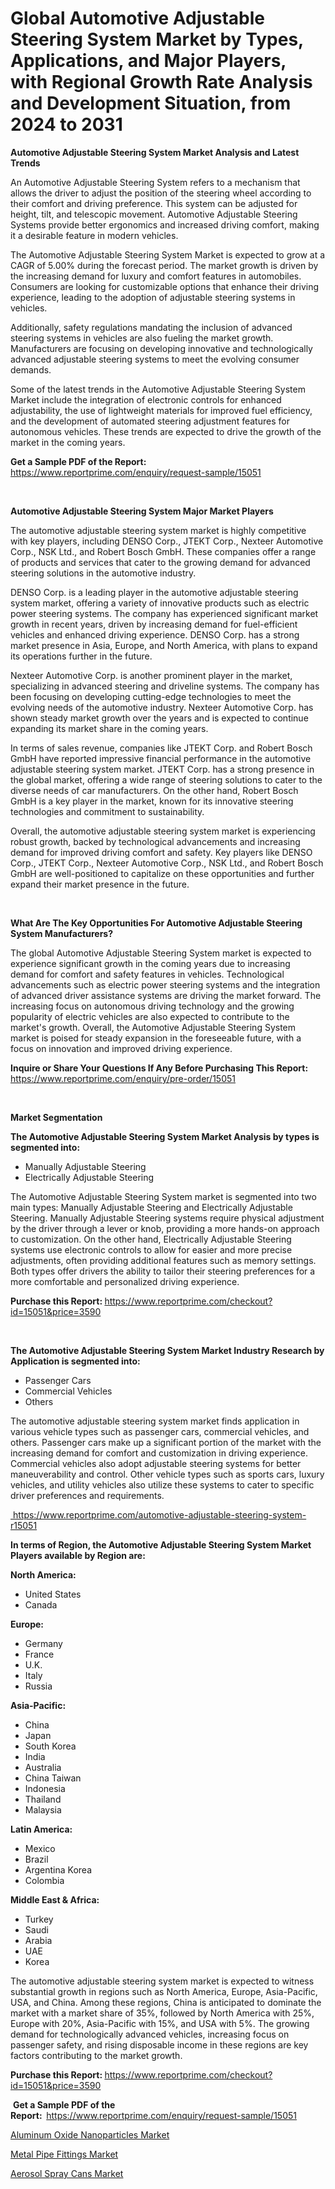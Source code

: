 <p><h1>Global Automotive Adjustable Steering System Market by Types, Applications, and Major Players, with Regional Growth Rate Analysis and Development Situation, from 2024 to 2031</h1></p><p><strong>Automotive Adjustable Steering System Market Analysis and Latest Trends</strong></p>
<p><p>An Automotive Adjustable Steering System refers to a mechanism that allows the driver to adjust the position of the steering wheel according to their comfort and driving preference. This system can be adjusted for height, tilt, and telescopic movement. Automotive Adjustable Steering Systems provide better ergonomics and increased driving comfort, making it a desirable feature in modern vehicles.</p><p>The Automotive Adjustable Steering System Market is expected to grow at a CAGR of 5.00% during the forecast period. The market growth is driven by the increasing demand for luxury and comfort features in automobiles. Consumers are looking for customizable options that enhance their driving experience, leading to the adoption of adjustable steering systems in vehicles.</p><p>Additionally, safety regulations mandating the inclusion of advanced steering systems in vehicles are also fueling the market growth. Manufacturers are focusing on developing innovative and technologically advanced adjustable steering systems to meet the evolving consumer demands.</p><p>Some of the latest trends in the Automotive Adjustable Steering System Market include the integration of electronic controls for enhanced adjustability, the use of lightweight materials for improved fuel efficiency, and the development of automated steering adjustment features for autonomous vehicles. These trends are expected to drive the growth of the market in the coming years.</p></p>
<p><strong>Get a Sample PDF of the Report:&nbsp;</strong> <a href="https://www.reportprime.com/enquiry/request-sample/15051">https://www.reportprime.com/enquiry/request-sample/15051</a></p>
<p>&nbsp;</p>
<p><strong>Automotive Adjustable Steering System Major Market Players</strong></p>
<p><p>The automotive adjustable steering system market is highly competitive with key players, including DENSO Corp., JTEKT Corp., Nexteer Automotive Corp., NSK Ltd., and Robert Bosch GmbH. These companies offer a range of products and services that cater to the growing demand for advanced steering solutions in the automotive industry.</p><p>DENSO Corp. is a leading player in the automotive adjustable steering system market, offering a variety of innovative products such as electric power steering systems. The company has experienced significant market growth in recent years, driven by increasing demand for fuel-efficient vehicles and enhanced driving experience. DENSO Corp. has a strong market presence in Asia, Europe, and North America, with plans to expand its operations further in the future.</p><p>Nexteer Automotive Corp. is another prominent player in the market, specializing in advanced steering and driveline systems. The company has been focusing on developing cutting-edge technologies to meet the evolving needs of the automotive industry. Nexteer Automotive Corp. has shown steady market growth over the years and is expected to continue expanding its market share in the coming years.</p><p>In terms of sales revenue, companies like JTEKT Corp. and Robert Bosch GmbH have reported impressive financial performance in the automotive adjustable steering system market. JTEKT Corp. has a strong presence in the global market, offering a wide range of steering solutions to cater to the diverse needs of car manufacturers. On the other hand, Robert Bosch GmbH is a key player in the market, known for its innovative steering technologies and commitment to sustainability.</p><p>Overall, the automotive adjustable steering system market is experiencing robust growth, backed by technological advancements and increasing demand for improved driving comfort and safety. Key players like DENSO Corp., JTEKT Corp., Nexteer Automotive Corp., NSK Ltd., and Robert Bosch GmbH are well-positioned to capitalize on these opportunities and further expand their market presence in the future.</p></p>
<p>&nbsp;</p>
<p><strong>What Are The Key Opportunities For Automotive Adjustable Steering System Manufacturers?</strong></p>
<p><p>The global Automotive Adjustable Steering System market is expected to experience significant growth in the coming years due to increasing demand for comfort and safety features in vehicles. Technological advancements such as electric power steering systems and the integration of advanced driver assistance systems are driving the market forward. The increasing focus on autonomous driving technology and the growing popularity of electric vehicles are also expected to contribute to the market's growth. Overall, the Automotive Adjustable Steering System market is poised for steady expansion in the foreseeable future, with a focus on innovation and improved driving experience.</p></p>
<p><strong>Inquire or Share Your Questions If Any Before Purchasing This Report:</strong> <a href="https://www.reportprime.com/enquiry/pre-order/15051">https://www.reportprime.com/enquiry/pre-order/15051</a></p>
<p>&nbsp;</p>
<p><strong>Market Segmentation</strong></p>
<p><strong>The Automotive Adjustable Steering System Market Analysis by types is segmented into:</strong></p>
<p><ul><li>Manually Adjustable Steering</li><li>Electrically Adjustable Steering</li></ul></p>
<p><p>The Automotive Adjustable Steering System market is segmented into two main types: Manually Adjustable Steering and Electrically Adjustable Steering. Manually Adjustable Steering systems require physical adjustment by the driver through a lever or knob, providing a more hands-on approach to customization. On the other hand, Electrically Adjustable Steering systems use electronic controls to allow for easier and more precise adjustments, often providing additional features such as memory settings. Both types offer drivers the ability to tailor their steering preferences for a more comfortable and personalized driving experience.</p></p>
<p><strong>Purchase this Report:&nbsp;</strong><a href="https://www.reportprime.com/checkout?id=15051&price=3590">https://www.reportprime.com/checkout?id=15051&price=3590</a></p>
<p>&nbsp;</p>
<p><strong>The Automotive Adjustable Steering System Market Industry Research by Application is segmented into:</strong></p>
<p><ul><li>Passenger Cars</li><li>Commercial Vehicles</li><li>Others</li></ul></p>
<p><p>The automotive adjustable steering system market finds application in various vehicle types such as passenger cars, commercial vehicles, and others. Passenger cars make up a significant portion of the market with the increasing demand for comfort and customization in driving experience. Commercial vehicles also adopt adjustable steering systems for better maneuverability and control. Other vehicle types such as sports cars, luxury vehicles, and utility vehicles also utilize these systems to cater to specific driver preferences and requirements.</p></p>
<p><a href="https://www.reportprime.com/automotive-adjustable-steering-system-r15051">&nbsp;https://www.reportprime.com/automotive-adjustable-steering-system-r15051</a></p>
<p><strong>In terms of Region, the Automotive Adjustable Steering System Market Players available by Region are:</strong></p>
<p>
    <p> <strong> North America: </strong>
        <ul>
            <li>United States</li>
            <li>Canada</li>
        </ul>
        </p> 
    <p> <strong> Europe: </strong>
        <ul>
            <li>Germany</li>
            <li>France</li>
            <li>U.K.</li>
            <li>Italy</li>
            <li>Russia</li>
        </ul>
        </p> 
    <p> <strong> Asia-Pacific: </strong>
        <ul>
            <li>China</li>
            <li>Japan</li>
            <li>South Korea</li>
            <li>India</li>
            <li>Australia</li>
            <li>China Taiwan</li>
            <li>Indonesia</li>
            <li>Thailand</li>
            <li>Malaysia</li>
        </ul>
        </p> 
    <p> <strong> Latin America: </strong>
        <ul>
            <li>Mexico</li>
            <li>Brazil</li>
            <li>Argentina Korea</li>
            <li>Colombia</li>
        </ul>
        </p> 
    <p> <strong> Middle East & Africa: </strong>
        <ul>
            <li>Turkey</li>
            <li>Saudi</li>
            <li>Arabia</li>
            <li>UAE</li>
            <li>Korea</li>
        </ul>
    </p>
    </p>
<p><p>The automotive adjustable steering system market is expected to witness substantial growth in regions such as North America, Europe, Asia-Pacific, USA, and China. Among these regions, China is anticipated to dominate the market with a market share of 35%, followed by North America with 25%, Europe with 20%, Asia-Pacific with 15%, and USA with 5%. The growing demand for technologically advanced vehicles, increasing focus on passenger safety, and rising disposable income in these regions are key factors contributing to the market growth.</p></p>
<p><strong>Purchase this Report: </strong><a href="https://www.reportprime.com/checkout?id=15051&price=3590">https://www.reportprime.com/checkout?id=15051&price=3590</a></p>
<p>&nbsp;<strong>Get a Sample PDF of the Report:&nbsp;&nbsp;</strong><a href="https://www.reportprime.com/enquiry/request-sample/15051">https://www.reportprime.com/enquiry/request-sample/15051</a></p>
<p><strong></strong></p>
<p><p><a href="https://www.linkedin.com/pulse/aluminum-oxide-nanoparticles-market-offer-valuable-insights-cfkoe?trackingId=TwbRopCafRaqcVjpZY1eWQ%3D%3D">Aluminum Oxide Nanoparticles Market</a></p><p><a href="https://www.linkedin.com/pulse/global-metal-pipe-fittings-market-types-applications-3u8he?trackingId=OzQnVjgmp%2B7Cq2bc%2F3Qw3g%3D%3D">Metal Pipe Fittings Market</a></p><p><a href="https://www.linkedin.com/pulse/aerosol-spray-cans-market-size-growth-forecast-from-2024--dvdse?trackingId=72w027O2jw2IeZTxvoYf6g%3D%3D">Aerosol Spray Cans Market</a></p></p>